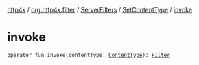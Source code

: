 [http4k](../../../index.md) / [org.http4k.filter](../../index.md) / [ServerFilters](../index.md) / [SetContentType](index.md) / [invoke](./invoke.md)

# invoke

`operator fun invoke(contentType: `[`ContentType`](../../../org.http4k.core/-content-type/index.md)`): `[`Filter`](../../../org.http4k.core/-filter/index.md)